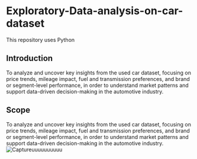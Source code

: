 # Exploratory-Data-analysis-on-car-dataset
This repository uses Python

## Introduction
To analyze and uncover key insights from the used car dataset,
focusing on price trends, mileage impact, fuel and transmission preferences, and brand
or segment-level performance, in order to understand market patterns and support
data-driven decision-making in the automotive industry.
## Scope
To analyze and uncover key insights from the used car dataset,
focusing on price trends, mileage impact, fuel and transmission preferences, and brand
or segment-level performance, in order to understand market patterns and support
data-driven decision-making in the automotive industry.
![Captureuuuuuuuuuu](https://github.com/user-attachments/assets/a820f4d4-61a3-44f6-89a6-1596f5545269)


